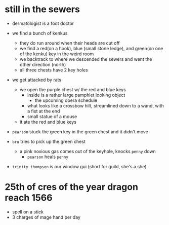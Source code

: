 # still in the sewers
- dermatologist is a foot doctor
- we find a bunch of kenkus
    - they do run around when their heads are cut off
    - we find a red(on a hook), blue (small stone ledge), and green(on one of the kenku) key in the weird room
    - we backtrack to where we descended the sewers and went the other direction (north)
    - all three chests have 2 key holes
- we get attacked by rats
    - we open the purple chest w/ the red and blue keys
        - inside is a rather large pamphlet looking object
            - the upcoming opera schedule
        - what looks like a crossbow hilt, streamlined down to a wand, with a fist at the end
        - small statue of a mouse
    - it ate the red and blue keys
- `pearson` stuck the green key in the green chest and it didn't move
- `bru` tries to pick up the green chest
    - a pink noxious gas comes out of the keyhole, knocks `penny` down
        - `pearson` heals `penny`

- `trinity thompson` is our window gui (short for guild, she's a she)

# 25th of cres of the year dragon reach 1566
- spell on a stick
- 3 charges of mage hand per day
